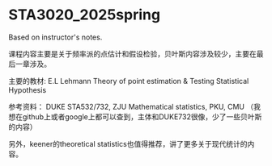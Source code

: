 # STA3020_2025spring
Based on instructor's notes. 

课程内容主要是关于频率派的点估计和假设检验，贝叶斯内容涉及较少，主要在最后一章涉及。

主要的教材: E.L Lehmann Theory of point estimation & Testing Statistical Hypothesis

参考资料： DUKE STA532/732, ZJU Mathematical statistics, PKU, CMU （我想在github上或者google上都可以查到，主体和DUKE732很像，少了一些贝叶斯的内容）

另外，keener的theoretical statistics也值得推荐，讲了更多关于现代统计的内容。
